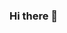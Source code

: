 ### Hi there 👋

<!--
**SiddhantJha317/SiddhantJha317** is a ✨ _special_ ✨ repository because its `README.md` (this file) appears on your GitHub profile.

Here are some ideas to get you started:

- 🔭 I’m currently working on ...Deep Learning Projects and Papers Implementation
- 🌱 I’m currently learning ... Transformer Networks and ML pipelines
- 👯 I’m looking to collaborate ... on GUI for ML models.
- 🤔 I’m looking for help with ... Deep Learning
- 💬 Ask me about ... Data Science
- 📫 How to reach me: ... siddhantjha317@gmail.com
- ⚡ Fun fact: ... I speak 3 langauges 
-->
